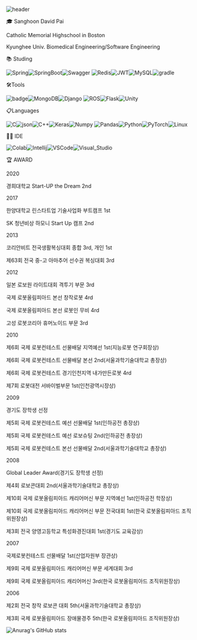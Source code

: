 ![header](https://capsule-render.vercel.app/api?type=transparent&height=300&section=header&text=SangHoon%20Pai&fontSize=90)


🎓 Sanghoon David Pai

Catholic Memorial Highschool in Boston

Kyunghee Univ. Biomedical Engineering/Software Engineering

📚 Studing

![Spring](https://img.shields.io/badge/spring-%236DB33F.svg?style=for-the-badge&logo=spring&logoColor=white)![SpringBoot](https://img.shields.io/badge/Spring_Boot-F2F4F9?style=for-the-badge&logo=spring-boot)![Swagger](https://img.shields.io/badge/Swagger-85EA2D?style=for-the-badge&logo=Swagger&logoColor=white)
![Redis](https://img.shields.io/badge/redis-%23DD0031.svg?style=for-the-badge&logo=redis&logoColor=white)![JWT](https://img.shields.io/badge/JWT-black?style=for-the-badge&logo=JSON%20web%20tokens)![MySQL](https://img.shields.io/badge/mysql-%2300f.svg?style=for-the-badge&logo=mysql&logoColor=white)![gradle](https://img.shields.io/badge/gradle-02303A?style=for-the-badge&logo=gradle&logoColor=white)

🛠Tools

![badge](https://img.shields.io/badge/TensorFlow-FF6F00?style=for-the-badge&logo=tensorflow&logoColor=white)![MongoDB](https://img.shields.io/badge/MongoDB-%234ea94b.svg?style=for-the-badge&logo=mongodb&logoColor=white)![Django](https://img.shields.io/badge/django-%23092E20.svg?style=for-the-badge&logo=django&logoColor=white)
![ROS](https://img.shields.io/badge/ros-%230A0FF9.svg?style=for-the-badge&logo=ros&logoColor=white)![Flask](https://img.shields.io/badge/flask-%23000.svg?style=for-the-badge&logo=flask&logoColor=white)![Unity](https://img.shields.io/badge/Unity-100000?style=for-the-badge&logo=unity&logoColor=white)



📋Languages

![C](https://img.shields.io/badge/C-00599C?style=for-the-badge&logo=c&logoColor=white})![json](https://img.shields.io/badge/json-5E5C5C?style=for-the-badge&logo=json&logoColor=white)![C++](https://img.shields.io/badge/C%2B%2B-00599C?style=for-the-badge&logo=c%2B%2B&logoColor=white)![Keras](https://img.shields.io/badge/Keras-D00000?style=for-the-badge&logo=Keras&logoColor=white)![Numpy](https://img.shields.io/badge/Numpy-777BB4?style=for-the-badge&logo=numpy&logoColor=white)
![Pandas](https://img.shields.io/badge/Pandas-2C2D72?style=for-the-badge&logo=pandas&logoColor=white)![Python](https://img.shields.io/badge/Python-FFD43B?style=for-the-badge&logo=python&logoColor=blue)![PyTorch](https://img.shields.io/badge/PyTorch-EE4C2C?style=for-the-badge&logo=PyTorch&logoColor=white)![Linux](https://img.shields.io/badge/Linux-FCC624?style=for-the-badge&logo=linux&logoColor=black)

👩‍💻 IDE

![Colab](https://img.shields.io/badge/Colab-F9AB00?style=for-the-badge&logo=googlecolab&color=525252)![Intellij](https://img.shields.io/badge/IntelliJ_IDEA-000000.svg?style=for-the-badge&logo=intellij-idea&logoColor=white)![VSCode](https://img.shields.io/badge/VSCode-0078D4?style=for-the-badge&logo=visual%20studio%20code&logoColor=white)![Visual_Studio](https://img.shields.io/badge/Visual_Studio-5C2D91?style=for-the-badge&logo=visual%20studio&logoColor=white)

🏆 AWARD

2020

경희대학교 Start-UP the Dream 2nd


2017

한양대학교 린스타트업 기술사업화 부트캠프 1st

SK 청년비상 하모니 Start Up 캠프 2nd


2013

코리안비트 전국생활복싱대회 종합 3rd, 개인 1st

제63회 전국 중-고 아마추어 선수권 복싱대회 3rd


2012 

일본 로보원 라이트대회 격투기 부문 3rd

국제 로봇올림피아드 본선 창작로봇 4rd

국제 로봇올림피아드 본선 로봇인 무비 4rd

고성 로봇코리아 휴머노이드 부문 3rd


2010 

제6회 국제 로봇컨테스트 선물배달 지역예선 1st(지능로봇 연구회장상)

제6회 국제 로봇컨테스트 선물배달 본선 2nd(서울과학기술대학교 총장상)

제6회 국제 로봇컨테스트 경기인천지역 내가만든로봇 4rd

제7회 로봇대전 서바이벌부문 1st(인천광역시장상)


2009 

경기도 장학생 선정

제5회 국제 로봇컨테스트 예선 선물배달 1st(인하공전 총장상)

제5회 국제 로봇컨테스트 예선 로보슈팅 2nd(인하공전 총장상)

제5회 국제 로봇컨테스트 본선 선물배달 2nd(서울과학기술대학교 총장상)


2008 

Global Leader Award(경기도 장학생 선정)

제4회 로보콘대회 2nd(서울과학기술대학교 총장상)

제10회 국제 로봇올림피아드 캐리어머신 부문 지역예선 1st(인하공전 학장상)

제10회 국제 로봇올림피아드 캐리어머신 부문 전국대회 1st(한국 로봇올림피아드 조직위원장상)

제3회 전국 양영고등학교 특성화경진대회 1st(경기도 교육감상)


2007 

국제로봇컨테스트 선물배달 1st(산업자원부 장관상)

제9회 국제 로봇올림피아드 캐리어머신 부문 세계대회 3rd

제9회 국제 로봇올림피아드 캐리어머신 3rd(한국 로봇올림피아드 조직위원장상)


2006 

제2회 전국 창작 로보콘 대회 5th(서울과학기술대학교 총장상)

제3회 국제 로봇올림피아드 장애물경주 5th(한국 로봇올림피아드 조직위원장상)



![Anurag's GitHub stats](https://github-readme-stats.vercel.app/api?username=bsh9254&show_icons=true&theme=radical)


    

